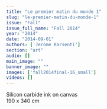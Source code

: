 ```yaml
---
title: "Le premier matin du monde 1"
slug: "le-premier-matin-du-monde-1"
issue: "Fall"
issue_full_name: "Fall 2014"
year: "2014"
date: "2014-09-01"
authors: ['Jerome Karsenti']
section: "art"
audio: []
main_image: ""
banner_image: ""
images: ['fall2014final-16_small']
videos: []
---
```

Silicon carbide ink on canvas  
190 x 340 cm


